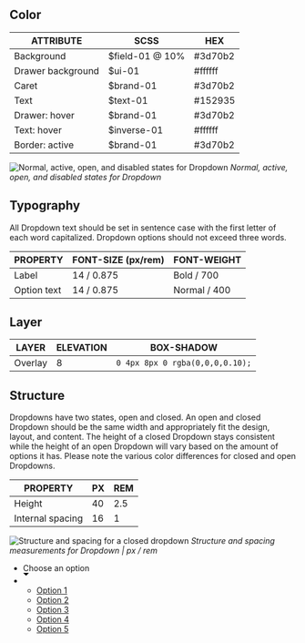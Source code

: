 ## Color

| ATTRIBUTE              | SCSS            | HEX       |
|--------------------|-----------------|-----------|
| Background         | $field-01 @ 10% | #3d70b2   |
| Drawer background  | $ui-01          | #ffffff   |
| Caret              | $brand-01       | #3d70b2   |
| Text               | $text-01        | #152935   |
| Drawer: hover      | $brand-01       | #3d70b2   |
| Text: hover        | $inverse-01     | #ffffff   |
| Border: active     | $brand-01       | #3d70b2   |

![Normal, active, open, and disabled states for Dropdown](images/dropdown-style-1.png)
_Normal, active, open, and disabled states for Dropdown_

## Typography

All Dropdown text should be set in sentence case with the first letter of each word capitalized. Dropdown options should not exceed three words.

| PROPERTY  | FONT-SIZE (px/rem)      | FONT-WEIGHT  |
|-------------|-----------------|--------------|
| Label       | 14 / 0.875 | Bold / 700   |
| Option text | 14 / 0.875 | Normal / 400 |

## Layer

| LAYER      | ELEVATION     | BOX-SHADOW      |
|------------|----------|----------|
| Overlay    | 8        | `0 4px 8px 0 rgba(0,0,0,0.10);`  |

## Structure

Dropdowns have two states, open and closed. An open and closed Dropdown should be the same width and appropriately fit the design, layout, and content. The height of a closed Dropdown stays consistent while the height of an open Dropdown will vary based on the amount of options it has. Please note the various color differences for closed and open Dropdowns.

| PROPERTY         | PX | REM |
|------------------|----|-----|
| Height           | 40 | 2.5 |
| Internal spacing | 16 | 1   |

![Structure and spacing for a closed dropdown](images/dropdown-style-2.png)
_Structure and spacing measurements for Dropdown | px / rem_

<div data-insert-component="InteractiveSpec">
  <ul data-dropdown data-value class="bx--dropdown" tabindex="0">
    <li class="bx--dropdown-text">Choose an option</li>
    <svg class="bx--dropdown__arrow" width="10" height="5" viewBox="0 0 10 5" fill-rule="evenodd">
      <path d="M10 0L5 5 0 0z"></path>
    </svg>
    <li>
      <ul class="bx--dropdown-list">
        <li data-option data-value="all" class="bx--dropdown-item"><a class="bx--dropdown-link" href="javascript:void(0)">Option 1</a></li>
        <li data-option data-value="cloudFoundry" class="bx--dropdown-item"><a class="bx--dropdown-link" href="javascript:void(0)">Option 2</a></li>
        <li data-option data-value="staging" class="bx--dropdown-item"><a class="bx--dropdown-link" href="javascript:void(0)">Option 3</a></li>
        <li data-option data-value="dea" class="bx--dropdown-item"><a class="bx--dropdown-link" href="javascript:void(0)">Option 4</a></li>
        <li data-option data-value="router" class="bx--dropdown-item"><a class="bx--dropdown-link" href="javascript:void(0)">Option 5</a></li>
      </ul>
    </li>
  </ul>
</div>
